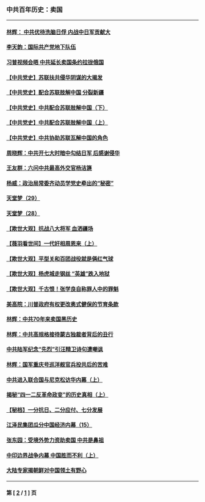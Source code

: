 ### 中共百年历史：卖国
---
#### [林辉： 中共优待洗脑日俘 内战中日军贡献大](../../pages/nf1176117/n13624644.md?02030430) 
#### [李天韵：国际共产党地下队伍](../../pages/nf1176117/n13611808.md?02030430) 
#### [习普视频会晤 中共延长卖国条约拉拢俄国](../../pages/nf1176117/n13060971.md?02030430) 
#### [【中共党史】苏联扶共侵华阴谋的大揭发](../../pages/nf1176117/n13056050.md?02030430) 
#### [【中共党史】配合苏联肢解中国 分裂新疆](../../pages/nf1176117/n13040700.md?02030430) 
#### [【中共党史】中共配合苏联肢解中国（下）](../../pages/nf1176117/n13035660.md?02030430) 
#### [【中共党史】中共配合苏联肢解中国（上）](../../pages/nf1176117/n13030262.md?02030430) 
#### [【中共党史】中共协助苏联瓦解中国的角色](../../pages/nf1176117/n13018109.md?02030430) 
#### [周晓辉：中共开七大时暗中勾结日军 后感谢侵华](../../pages/nf1176117/n12921960.md?02030430) 
#### [王友群：六问中共最高外交官杨洁篪](../../pages/nf1176117/n12836495.md?02030430) 
#### [杨威：政治局常委齐动员学党史牵出的“秘密”](../../pages/nf1176117/n12764642.md?02030430) 
#### [天堂梦（29）](../../pages/nf1176117/n12408465.md?02030430) 
#### [天堂梦（28）](../../pages/nf1176117/n12408309.md?02030430) 
#### [【欺世大观】抗战八大将军 血洒疆场](../../pages/nf1176117/n12357044.md?02030430) 
#### [【薇羽看世间】一代奸相周恩来（上）](../../pages/nf1176117/n12401109.md?02030430) 
#### [【欺世大观】平型关和百团战役就是俩红气球](../../pages/nf1176117/n12359157.md?02030430) 
#### [【欺世大观】杨虎城走钢丝 “英雄”跌入地狱](../../pages/nf1176117/n12358840.md?02030430) 
#### [【欺世大观】千古恨！张学良自称罪人中的罪魁](../../pages/nf1176117/n12358629.md?02030430) 
#### [美高院：川普政府有权更改奥式健保的节育条款](../../pages/nf1176117/n12242171.md?02030430) 
#### [林辉：中共70年来卖国黑历史](../../pages/nf1176117/n11552181.md?02030430) 
#### [林辉：中共高规格接待蒙古独裁者背后的丑行](../../pages/nf1176117/n11225005.md?02030430) 
#### [中共陆军纪念“先烈”引汪精卫诗句遭嘲讽](../../pages/nf1176117/n11153345.md?02030430) 
#### [林辉：国军重庆号巡洋舰官兵投共后的苦难](../../pages/nf1176117/n10997801.md?02030430) 
#### [中共进入联合国与尼克松访华内幕（上）](../../pages/nf1176117/n10138788.md?02030430) 
#### [揭秘“四一二反革命政变”的历史真相（上）](../../pages/nf1176117/n9996650.md?02030430) 
#### [【秘档】一分抗日、二分应付、七分发展](../../pages/nf1176117/n9331484.md?02030430) 
#### [江泽民集团瓜分中国经济内幕（15）](../../pages/nf1176117/n9268584.md?02030430) 
#### [张东园：受境外势力资助卖国 中共是鼻祖](../../pages/nf1176117/n9272480.md?02030430) 
#### [中印边界战争内幕 中国胜而不利（上）](../../pages/nf1176117/n9252458.md?02030430) 
#### [大陆专家揭朝鲜对中国领土有野心](../../pages/nf1176117/n9074056.md?02030430) 

---
#### 第 [ [2](./2.md?02030430) / [1](./1.md?02030430) ] 页
